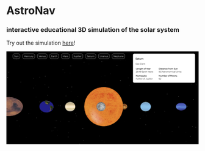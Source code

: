 # AstroNav

### interactive educational 3D simulation of the solar system

Try out the simulation [here](https://michelle-a-bryson.github.io/AstroNav/)!

![banner](images/banner.PNG)
